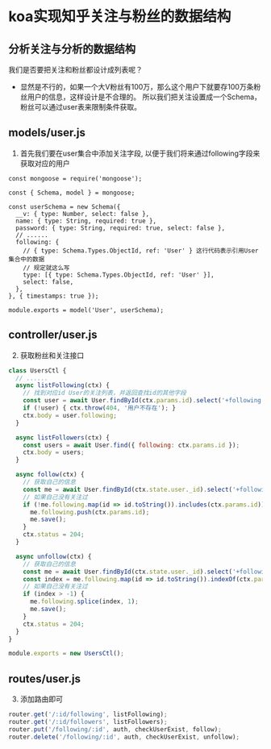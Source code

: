 # koa实现知乎关注与粉丝的数据结构

## 分析关注与分析的数据结构

我们是否要把关注和粉丝都设计成列表呢？

- 显然是不行的，如果一个大V粉丝有100万，那么这个用户下就要存100万条粉丝用户的信息，这样设计是不合理的。
所以我们把关注设置成一个Schema，粉丝可以通过user表来限制条件获取。

## models/user.js

1. 首先我们要在user集合中添加关注字段, 以便于我们将来通过following字段来获取对应的用户

```js{10-13}
const mongoose = require('mongoose');

const { Schema, model } = mongoose;

const userSchema = new Schema({
  __v: { type: Number, select: false },
  name: { type: String, required: true },
  password: { type: String, required: true, select: false },
  // ......
  following: {
    // { type: Schema.Types.ObjectId, ref: 'User' } 这行代码表示引用User集合中的数据
    // 规定就这么写
    type: [{ type: Schema.Types.ObjectId, ref: 'User' }],
    select: false,
  },
}, { timestamps: true });

module.exports = model('User', userSchema);
```

## controller/user.js

2. 获取粉丝和关注接口

```js
class UsersCtl {
  // ......
  async listFollowing(ctx) {
    // 找到对应id User的关注列表，并返回查找id的其他字段
    const user = await User.findById(ctx.params.id).select('+following').populate('following');
    if (!user) { ctx.throw(404, '用户不存在'); }
    ctx.body = user.following;
  }

  async listFollowers(ctx) {
    const users = await User.find({ following: ctx.params.id });
    ctx.body = users;
  }

  async follow(ctx) {
    // 获取自己的信息
    const me = await User.findById(ctx.state.user._id).select('+following');
    // 如果自己没有关注过
    if (!me.following.map(id => id.toString()).includes(ctx.params.id)) {
      me.following.push(ctx.params.id);
      me.save();
    }
    ctx.status = 204;
  }

  async unfollow(ctx) {
    // 获取自己的信息
    const me = await User.findById(ctx.state.user._id).select('+following');
    const index = me.following.map(id => id.toString()).indexOf(ctx.params.id);
    // 如果自己没有关注过
    if (index > -1) {
      me.following.splice(index, 1);
      me.save();
    }
    ctx.status = 204;
  }
}

module.exports = new UsersCtl();
```

## routes/user.js

3. 添加路由即可

```js
router.get('/:id/following', listFollowing);
router.get('/:id/followers', listFollowers);
router.put('/following/:id', auth, checkUserExist, follow);
router.delete('/following/:id', auth, checkUserExist, unfollow);
```
